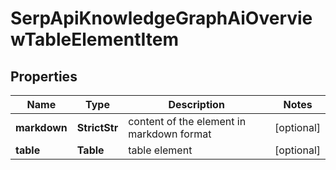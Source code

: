 # SerpApiKnowledgeGraphAiOverviewTableElementItem


## Properties

| Name | Type | Description | Notes |
|------------ | ------------- | ------------- | -------------|
**markdown** | **StrictStr** | content of the element in markdown format |[optional]|
**table** | **Table** | table element |[optional]|